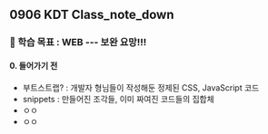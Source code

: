 ## 0906 KDT Class_note_down

### 🎯 학습 목표 : WEB --- 보완 요망!!! 

#### 0. 들어가기 전

- 부트스트랩? : 개발자 형님들이 작성해둔 정제된 CSS, JavaScript 코드
- snippets : 만들어진 조각들, 이미 짜여진 코드들의 집합체
- ㅇㅇ
- ㅇㅇ
